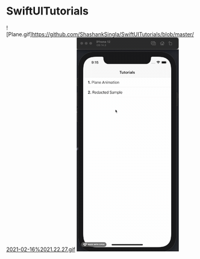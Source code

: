 # SwiftUITutorials
![Plane.gif]https://github.com/ShashankSingla/SwiftUITutorials/blob/master/2021-02-16%2021.22.27.gif
![Redacted.gif](https://github.com/ShashankSingla/SwiftUITutorials/blob/master/2021-02-16%2021.22.55.gif)
